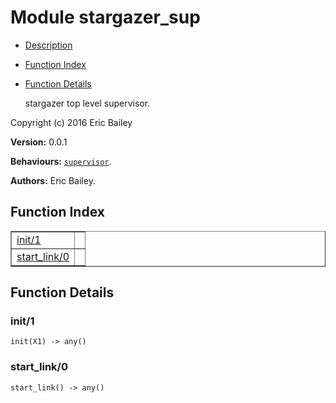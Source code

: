 

# Module stargazer_sup #
* [Description](#description)
* [Function Index](#index)
* [Function Details](#functions)

     stargazer top level supervisor.

Copyright (c) 2016 Eric Bailey

__Version:__   0.0.1

__Behaviours:__ [`supervisor`](supervisor.md).

__Authors:__ Eric Bailey.

<a name="index"></a>

## Function Index ##


<table width="100%" border="1" cellspacing="0" cellpadding="2" summary="function index"><tr><td valign="top"><a href="#init-1">init/1</a></td><td></td></tr><tr><td valign="top"><a href="#start_link-0">start_link/0</a></td><td></td></tr></table>


<a name="functions"></a>

## Function Details ##

<a name="init-1"></a>

### init/1 ###

`init(X1) -> any()`

<a name="start_link-0"></a>

### start_link/0 ###

`start_link() -> any()`

